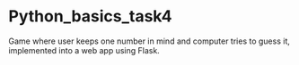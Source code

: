 # Python_basics_task4
Game where user keeps one number in mind and computer tries to guess it,
implemented into a web app using Flask.
